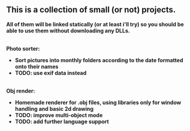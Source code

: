 ## This is a collection of small (or not) projects.
<b>All of them will be linked statically (or at least i'll try) so you should be able to use them without downloading any DLLs.

\
Photo sorter:
- Sort pictures into monthly folders according to the date formatted onto their names
- TODO: use exif data instead

\
Obj render:
- Homemade renderer for .obj files, using libraries only for window handling and basic 2d drawing
- TODO: improve multi-object mode
- TODO: add further language support
